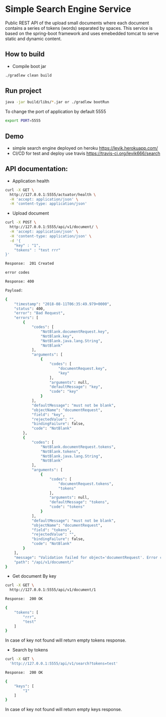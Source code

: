 # Simple Search Engine Service

Public REST API of the upload small documents where each document contains a series of tokens (words) separated by spaces.
This service is based on the spring-boot framework and uses emebedded tomcat to serve static and dynamic content.

## How to build

- Compile boot jar
```bash
./gradlew clean build
```

## Run project

```bash
java -jar build/libs/*.jar or ./gradlew bootRun
```

To change the port of application by default 5555

```bash
export PORT=5555
```

## Demo 

- simple search engine deployed on heroku https://levik.herokuapp.com/
- CI/CD for test and deploy use travis https://travis-ci.org/levik666/search



## API documentation:

- Application health
```bash
curl -X GET \
  http://127.0.0.1:5555/actuator/health \
  -H 'accept: application/json' \
  -H 'content-type: application/json'

```

- Upload document 
```bash
curl -X POST \
  http://127.0.0.1:5555/api/v1/document/ \
  -H 'accept: application/json' \
  -H 'content-type: application/json' \
  -d '{
	"key" : "1",
	"tokens" : "test rrr"
}'
```

```bash
Response:  201 Created
```

```bash
error codes

Response: 400

Payload:

{
    "timestamp": "2018-08-11T06:35:49.979+0000",
    "status": 400,
    "error": "Bad Request",
    "errors": [
        {
            "codes": [
                "NotBlank.documentRequest.key",
                "NotBlank.key",
                "NotBlank.java.lang.String",
                "NotBlank"
            ],
            "arguments": [
                {
                    "codes": [
                        "documentRequest.key",
                        "key"
                    ],
                    "arguments": null,
                    "defaultMessage": "key",
                    "code": "key"
                }
            ],
            "defaultMessage": "must not be blank",
            "objectName": "documentRequest",
            "field": "key",
            "rejectedValue": "",
            "bindingFailure": false,
            "code": "NotBlank"
        },
        {
            "codes": [
                "NotBlank.documentRequest.tokens",
                "NotBlank.tokens",
                "NotBlank.java.lang.String",
                "NotBlank"
            ],
            "arguments": [
                {
                    "codes": [
                        "documentRequest.tokens",
                        "tokens"
                    ],
                    "arguments": null,
                    "defaultMessage": "tokens",
                    "code": "tokens"
                }
            ],
            "defaultMessage": "must not be blank",
            "objectName": "documentRequest",
            "field": "tokens",
            "rejectedValue": "",
            "bindingFailure": false,
            "code": "NotBlank"
        }
    ],
    "message": "Validation failed for object='documentRequest'. Error count: 2",
    "path": "/api/v1/document/"
} 

```

- Get document By key 

```bash
curl -X GET \
  http://127.0.0.1:5555/api/v1/document/1
```

```bash
Response:  200 OK

{
    "tokens": [
        "rrr",
        "test"
    ]
}
```

In case of key not found will return empty tokens response.

- Search by tokens


```bash
curl -X GET \
  'http://127.0.0.1:5555/api/v1/search?tokens=test'
```

```bash
Response:  200 OK

{
    "keys": [
        "1"
    ]
}
```

In case of key not found will return empty keys response.
